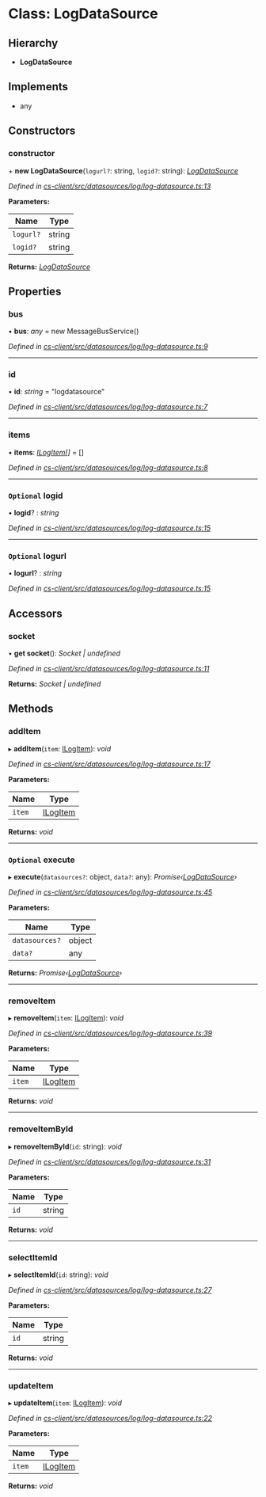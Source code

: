 # Class: LogDataSource

## Hierarchy

* **LogDataSource**

## Implements

* any

## Constructors

###  constructor

\+ **new LogDataSource**(`logurl?`: string, `logid?`: string): *[LogDataSource](_cs_client_src_datasources_log_log_datasource_.logdatasource.md)*

*Defined in [cs-client/src/datasources/log/log-datasource.ts:13](https://github.com/TNOCS/csnext/blob/38d1409e/packages/cs-client/src/datasources/log/log-datasource.ts#L13)*

**Parameters:**

Name | Type |
------ | ------ |
`logurl?` | string |
`logid?` | string |

**Returns:** *[LogDataSource](_cs_client_src_datasources_log_log_datasource_.logdatasource.md)*

## Properties

###  bus

• **bus**: *any* =  new MessageBusService()

*Defined in [cs-client/src/datasources/log/log-datasource.ts:9](https://github.com/TNOCS/csnext/blob/38d1409e/packages/cs-client/src/datasources/log/log-datasource.ts#L9)*

___

###  id

• **id**: *string* = "logdatasource"

*Defined in [cs-client/src/datasources/log/log-datasource.ts:7](https://github.com/TNOCS/csnext/blob/38d1409e/packages/cs-client/src/datasources/log/log-datasource.ts#L7)*

___

###  items

• **items**: *[ILogItem](../interfaces/_cs_client_src_datasources_log_log_item_.ilogitem.md)[]* =  []

*Defined in [cs-client/src/datasources/log/log-datasource.ts:8](https://github.com/TNOCS/csnext/blob/38d1409e/packages/cs-client/src/datasources/log/log-datasource.ts#L8)*

___

### `Optional` logid

• **logid**? : *string*

*Defined in [cs-client/src/datasources/log/log-datasource.ts:15](https://github.com/TNOCS/csnext/blob/38d1409e/packages/cs-client/src/datasources/log/log-datasource.ts#L15)*

___

### `Optional` logurl

• **logurl**? : *string*

*Defined in [cs-client/src/datasources/log/log-datasource.ts:15](https://github.com/TNOCS/csnext/blob/38d1409e/packages/cs-client/src/datasources/log/log-datasource.ts#L15)*

## Accessors

###  socket

• **get socket**(): *Socket | undefined*

*Defined in [cs-client/src/datasources/log/log-datasource.ts:11](https://github.com/TNOCS/csnext/blob/38d1409e/packages/cs-client/src/datasources/log/log-datasource.ts#L11)*

**Returns:** *Socket | undefined*

## Methods

###  addItem

▸ **addItem**(`item`: [ILogItem](../interfaces/_cs_client_src_datasources_log_log_item_.ilogitem.md)): *void*

*Defined in [cs-client/src/datasources/log/log-datasource.ts:17](https://github.com/TNOCS/csnext/blob/38d1409e/packages/cs-client/src/datasources/log/log-datasource.ts#L17)*

**Parameters:**

Name | Type |
------ | ------ |
`item` | [ILogItem](../interfaces/_cs_client_src_datasources_log_log_item_.ilogitem.md) |

**Returns:** *void*

___

### `Optional` execute

▸ **execute**(`datasources?`: object, `data?`: any): *Promise‹[LogDataSource](_cs_client_src_datasources_log_log_datasource_.logdatasource.md)›*

*Defined in [cs-client/src/datasources/log/log-datasource.ts:45](https://github.com/TNOCS/csnext/blob/38d1409e/packages/cs-client/src/datasources/log/log-datasource.ts#L45)*

**Parameters:**

Name | Type |
------ | ------ |
`datasources?` | object |
`data?` | any |

**Returns:** *Promise‹[LogDataSource](_cs_client_src_datasources_log_log_datasource_.logdatasource.md)›*

___

###  removeItem

▸ **removeItem**(`item`: [ILogItem](../interfaces/_cs_client_src_datasources_log_log_item_.ilogitem.md)): *void*

*Defined in [cs-client/src/datasources/log/log-datasource.ts:39](https://github.com/TNOCS/csnext/blob/38d1409e/packages/cs-client/src/datasources/log/log-datasource.ts#L39)*

**Parameters:**

Name | Type |
------ | ------ |
`item` | [ILogItem](../interfaces/_cs_client_src_datasources_log_log_item_.ilogitem.md) |

**Returns:** *void*

___

###  removeItemById

▸ **removeItemById**(`id`: string): *void*

*Defined in [cs-client/src/datasources/log/log-datasource.ts:31](https://github.com/TNOCS/csnext/blob/38d1409e/packages/cs-client/src/datasources/log/log-datasource.ts#L31)*

**Parameters:**

Name | Type |
------ | ------ |
`id` | string |

**Returns:** *void*

___

###  selectItemId

▸ **selectItemId**(`id`: string): *void*

*Defined in [cs-client/src/datasources/log/log-datasource.ts:27](https://github.com/TNOCS/csnext/blob/38d1409e/packages/cs-client/src/datasources/log/log-datasource.ts#L27)*

**Parameters:**

Name | Type |
------ | ------ |
`id` | string |

**Returns:** *void*

___

###  updateItem

▸ **updateItem**(`item`: [ILogItem](../interfaces/_cs_client_src_datasources_log_log_item_.ilogitem.md)): *void*

*Defined in [cs-client/src/datasources/log/log-datasource.ts:22](https://github.com/TNOCS/csnext/blob/38d1409e/packages/cs-client/src/datasources/log/log-datasource.ts#L22)*

**Parameters:**

Name | Type |
------ | ------ |
`item` | [ILogItem](../interfaces/_cs_client_src_datasources_log_log_item_.ilogitem.md) |

**Returns:** *void*
